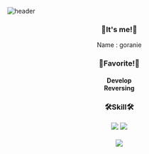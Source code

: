 
![header](https://capsule-render.vercel.app/api?type=Waving&color=111111&height=200&section=header&text=G0r4ni8's%20Git&fontSize=70)

<h3 align="center">👋It's me!👋</h3>
<p align="center">
  <a>Name : goranie</a><br/>
  <a>
</p>

<h3 align="center">👋Favorite!👋</h3>
<h4 align="center">
  <a>Develop</a><br/>
  <a>Reversing</a>
</h4>

<h3 align="center">🛠️Skill🛠️</h3>
<h4 align="center">
  <img src="https://img.shields.io/badge/C-A8B9CC?style=for-the-badge&logo=C&logoColor=white">
  <img src="https://img.shields.io/badge/C++-00599C?style=for-the-badge&logo=C++&logoColor=white">
</h4>

<p align="center"> 
  <img src="https://github-readme-stats.vercel.app/api?username=kigma00&theme=dark&show_icons=true"/></a>
</p>
